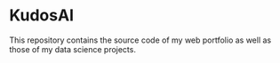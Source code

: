 # KudosAI
This repository contains the source code of my web portfolio as well as those of my data science projects.
